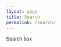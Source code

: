 ```yaml
---
layout: page
title: Search
permalink: /search/
---
```


<div id="search-container">
    <wired-search-input type="text" id="search-input" placeholder="Search through blog post titles ..." style="font-family: Neucha,sans-serif;" elevation="3">
        Search box
    </wired-search-input>
    <ul id="results-container"></ul>
</div>

<script src="{{ site.baseurl }}/assets/simple-jekyll-search.min.js" type="text/javascript"></script>

<script>
    SimpleJekyllSearch({
    searchInput: document.getElementById('search-input'),
    resultsContainer: document.getElementById('results-container'),
    searchResultTemplate: '<div style="text-align: left !important;"><a href="{url}"><h1 style="text-align:left !important;">{title}</h1></a><span style="text-align:left !important;">{date}</span></div>',
    json: '{{ site.baseurl }}/search.json'
    });
</script>
